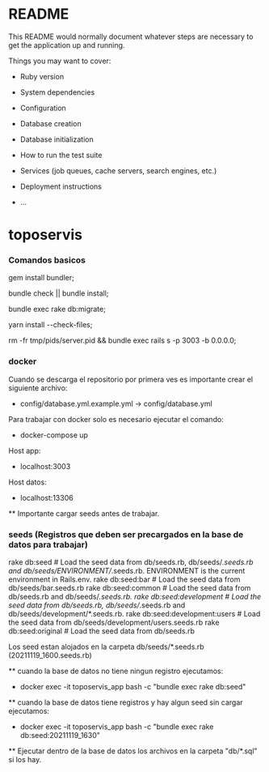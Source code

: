 # README

This README would normally document whatever steps are necessary to get the
application up and running.

Things you may want to cover:

* Ruby version

* System dependencies

* Configuration

* Database creation

* Database initialization

* How to run the test suite

* Services (job queues, cache servers, search engines, etc.)

* Deployment instructions

* ...
# toposervis

### Comandos basicos

gem install bundler;

bundle check || bundle install;

bundle exec rake db:migrate;

yarn install --check-files;

rm -fr tmp/pids/server.pid && bundle exec rails s -p 3003 -b 0.0.0.0;

### docker

Cuando se descarga el repositorio por primera ves es importante crear el siguiente archivo:
- config/database.yml.example.yml -> config/database.yml

Para trabajar con docker solo es necesario ejecutar el comando:
- docker-compose up

Host app:
- localhost:3003

Host datos:
- localhost:13306

** Importante cargar seeds antes de trabajar.

### seeds (Registros que deben ser precargados en la base de datos para trabajar)

rake db:seed                    # Load the seed data from db/seeds.rb, db/seeds/*.seeds.rb and db/seeds/ENVIRONMENT/*.seeds.rb. ENVIRONMENT is the current environment in Rails.env.
rake db:seed:bar                # Load the seed data from db/seeds/bar.seeds.rb
rake db:seed:common             # Load the seed data from db/seeds.rb and db/seeds/*.seeds.rb.
rake db:seed:development        # Load the seed data from db/seeds.rb, db/seeds/*.seeds.rb and db/seeds/development/*.seeds.rb.
rake db:seed:development:users  # Load the seed data from db/seeds/development/users.seeds.rb
rake db:seed:original           # Load the seed data from db/seeds.rb

Los seed estan alojados en la carpeta db/seeds/*.seeds.rb (20211119_1600.seeds.rb)

** cuando la base de datos no tiene ningun registro ejecutamos:
- docker exec -it toposervis_app bash -c "bundle exec rake db:seed"

** cuando la base de datos tiene registros y hay algun seed sin cargar ejecutamos:
- docker exec -it toposervis_app bash -c "bundle exec rake db:seed:20211119_1630"

** Ejecutar dentro de la base de datos los archivos en la carpeta "db/*.sql" si los hay.
